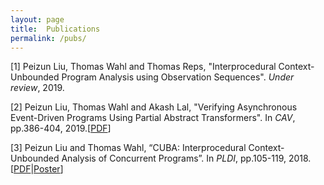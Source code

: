 ```yaml
---
layout: page
title:  Publications
permalink: /pubs/
---
```


[1] Peizun Liu, Thomas Wahl and Thomas Reps, "Interprocedural Context-Unbounded Program Analysis using Observation Sequences". _Under review_, 2019.

[2] Peizun Liu, Thomas Wahl and Akash Lal, "Verifying Asynchronous Event-Driven Programs Using Partial Abstract Transformers". In _CAV_, pp.386-404, 2019.[[PDF](https://arxiv.org/abs/1905.09996)]

[3] Peizun Liu and Thomas Wahl, “CUBA: Interprocedural Context-Unbounded Analysis of Concurrent Programs”. In <i>PLDI</i>, pp.105-119, 2018.[[PDF](https://dl.acm.org/citation.cfm?id=3192419)\|[Poster](http://www.ccs.neu.edu/home/lpzun/data/cuba_poster.pdf)]


